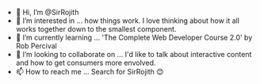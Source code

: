 - 👋 Hi, I’m @SirRojith
- 👀 I’m interested in ... how things work. I love thinking about how it all works together down to the smallest component.
- 🌱 I’m currently learning ... 'The Complete Web Developer Course 2.0' by Rob Percival
- 💞️ I’m looking to collaborate on ... I'd like to talk about interactive content and how to get consumers more envolved.
- 📫 How to reach me ... Search for SirRojith 😊

<!---
SirRojith/SirRojith is a ✨ special ✨ repository because its `README.md` (this file) appears on your GitHub profile.
You can click the Preview link to take a look at your changes.
--->
